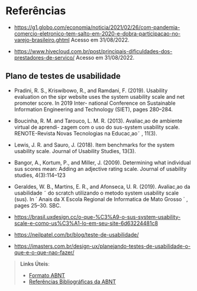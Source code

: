 # Referências

- https://g1.globo.com/economia/noticia/2021/02/26/com-pandemia-comercio-eletronico-tem-salto-em-2020-e-dobra-participacao-no-varejo-brasileiro.ghtml Acesso em 31/08/2022.

- https://www.hivecloud.com.br/post/principais-dificuldades-dos-prestadores-de-servico/ Acesso em 31/08/2022.

## Plano de testes de usabilidade

- Pradini, R. S., Kriswibowo, R., and Ramdani, F. (2019). Usability evaluation on the
sipr website uses the system usability scale and net promoter score. In 2019 Inter-
national Conference on Sustainable Information Engineering and Technology (SIET),
pages 280–284.

- Boucinha, R. M. and Tarouco, L. M. R. (2013). Avaliac¸ao de ambiente virtual de aprendi-
zagem com o uso do sus-system usability scale. RENOTE-Revista Novas Tecnologias
na Educac¸ao˜ , 11(3).

- Lewis, J. R. and Sauro, J. (2018). Item benchmarks for the system usability scale. Journal
of Usability Studies, 13(3).

- Bangor, A., Kortum, P., and Miller, J. (2009). Determining what individual sus scores
mean: Adding an adjective rating scale. Journal of usability studies, 4(3):114–123

- Geraldes, W. B., Martins, E. R., and Afonseca, U. R. (2019). Avaliac¸ao da usabilidade ˜
do scratch utilizando o metodo system usability scale (sus). In ´ Anais da X Escola
Regional de Informatica de Mato Grosso ´ , pages 25–30. SBC.

- https://brasil.uxdesign.cc/o-que-%C3%A9-o-sus-system-usability-scale-e-como-us%C3%A1-lo-em-seu-site-6d63224481c8
- https://neilpatel.com/br/blog/teste-de-usabilidade/ 
- https://imasters.com.br/design-ux/planejando-testes-de-usabilidade-o-que-e-o-que-nao-fazer/


> **Links Úteis**:
> - [Formato ABNT](https://www.normastecnicas.com/abnt/trabalhos-academicos/referencias/)
> - [Referências Bibliográficas da ABNT](https://comunidade.rockcontent.com/referencia-bibliografica-abnt/)
